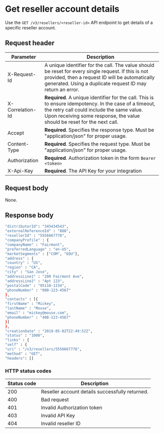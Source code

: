 # Get reseller account details

Use the `GET /v3/resellers/<reseller-id>` API endpoint to get details of a specific reseller account.

## Request header

|Parameter | Description |
|--|--|
| X-Request-Id | A unique identifier for the call. The value should be reset for every single request. If this is not provided, then a request ID will be automatically generated. Using a duplicate request ID may return an error.|
| X-Correlation-Id | **Required**. A unique identifier for the call. This is to ensure idempotency. In the case of a timeout, the retry call could include the same value. Upon receiving some response, the value should be reset for the next call.|
| Accept | **Required**. Specifies the response type. Must be "application/json" for proper usage. |
| Content-Type | **Required**. Specifies the request type. Must be "application/json" for proper usage. |
| Authorization | **Required**. Authorization token in the form `Bearer <token>`|
| X-Api-Key | **Required**. The API Key for your integration|

## Request body

None.

## Response body

```bash
"distributorId": "345434543",
"externalReferenceId" : "888",
"resellerId" : "5556667778",
"companyProfile" : {
"companyName" : "Fairmont",
"preferredLanguage" : "en-US",
"marketSegments" : ["COM", "EDU"],
"address" : {
"country" : "US",
"region" : "CA",
"city" : "San Jose",
"addressLine1" : "200 Fairmont Ave",
"addressLine2" : "Apt 123",
"postalCode" : "95110-1234",
"phoneNumber" : "800-123-4567"
},
"contacts" : [{
"firstName" : "Mickey",
"lastName" : "Mouse",
"email" : "mickey@mouse.com",
"phoneNumber" : "408-123-4567"
}]
},
"creationDate" : "2019-05-02T22:49:52Z",
"status" : "1000",
"links" : {
"self" : {
"uri" : "/v3/resellers/5556667778",
"method" : "GET",
"headers": []
```

### HTTP status codes

| Status code | Description |
|--|--|
|200|Reseller account details successfully returned.|
|400 | Bad request|
|401|Invalid Authorization token|
|403| Invalid API Key|
|404|Invalid reseller ID|

